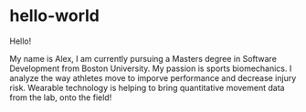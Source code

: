 # hello-world

Hello!

My name is Alex, I am currently pursuing a Masters degree in Software Development from Boston University.
My passion is sports biomechanics. I analyze the way athletes move to imporve performance and decrease injury risk. 
Wearable technology is helping to bring quantitative movement data from the lab, onto the field! 
